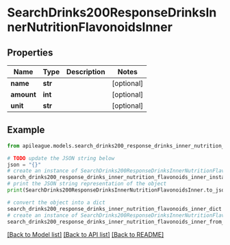 # SearchDrinks200ResponseDrinksInnerNutritionFlavonoidsInner


## Properties

Name | Type | Description | Notes
------------ | ------------- | ------------- | -------------
**name** | **str** |  | [optional] 
**amount** | **int** |  | [optional] 
**unit** | **str** |  | [optional] 

## Example

```python
from apileague.models.search_drinks200_response_drinks_inner_nutrition_flavonoids_inner import SearchDrinks200ResponseDrinksInnerNutritionFlavonoidsInner

# TODO update the JSON string below
json = "{}"
# create an instance of SearchDrinks200ResponseDrinksInnerNutritionFlavonoidsInner from a JSON string
search_drinks200_response_drinks_inner_nutrition_flavonoids_inner_instance = SearchDrinks200ResponseDrinksInnerNutritionFlavonoidsInner.from_json(json)
# print the JSON string representation of the object
print(SearchDrinks200ResponseDrinksInnerNutritionFlavonoidsInner.to_json())

# convert the object into a dict
search_drinks200_response_drinks_inner_nutrition_flavonoids_inner_dict = search_drinks200_response_drinks_inner_nutrition_flavonoids_inner_instance.to_dict()
# create an instance of SearchDrinks200ResponseDrinksInnerNutritionFlavonoidsInner from a dict
search_drinks200_response_drinks_inner_nutrition_flavonoids_inner_from_dict = SearchDrinks200ResponseDrinksInnerNutritionFlavonoidsInner.from_dict(search_drinks200_response_drinks_inner_nutrition_flavonoids_inner_dict)
```
[[Back to Model list]](../README.md#documentation-for-models) [[Back to API list]](../README.md#documentation-for-api-endpoints) [[Back to README]](../README.md)


